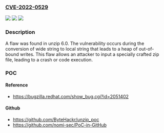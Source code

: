 ### [CVE-2022-0529](https://cve.mitre.org/cgi-bin/cvename.cgi?name=CVE-2022-0529)
![](https://img.shields.io/static/v1?label=Product&message=Unzip&color=blue)
![](https://img.shields.io/static/v1?label=Version&message=n%2Fa&color=blue)
![](https://img.shields.io/static/v1?label=Vulnerability&message=CWE-125%20%09Out-of-bounds%20Read&color=brighgreen)

### Description

A flaw was found in unzip 6.0. The vulnerability occurs during the conversion of wide string to local string that leads to a heap of out-of-bound writes. This flaw allows an attacker to input a specially crafted zip file, leading to a crash or code execution.

### POC

#### Reference
- https://bugzilla.redhat.com/show_bug.cgi?id=2051402

#### Github
- https://github.com/ByteHackr/unzip_poc
- https://github.com/nomi-sec/PoC-in-GitHub

